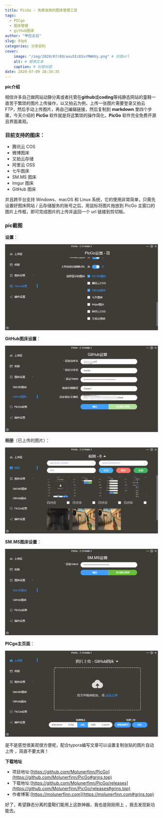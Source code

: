 ```yaml
---
title: PicGo – 免费高效的图床管理工具
tags:
  - PICgo
  - 图床管理
  - github图床
author: "甲拉古日"
slug: 03p6
categories: 分享安利
cover:
    image: "/img/2020/07/09/wxu5IcEGvrMWHVy.png" # 封面url
    alt: # 替换文本
    caption: # 封面标题
date: 2020-07-09 18:34:35
---
```




**pic介绍**

相信许多自己做网站动静分离或者托管在**github**或**coding**等纯静态网站的童鞋一直苦于繁琐的图片上传操作，以又拍云为例，上传一张图片需要登录又拍云 FTP，然后手动上传图片，再自己编辑链接，然后复制到 **markdown** 里四个步骤，今天介绍的 **PicGo** 软件就是将这繁琐的操作简化，**PicGo** 软件完全免费开源且界面美观。

### 目前支持的图床：

- 腾讯云 COS
- 微博图床
- 又拍云存储
- 阿里云 OSS
- 七牛图床
- SM.MS 图床
- Imgur 图床
- GitHub 图床

并且跨平台支持 Windows、macOS 和 Linux 系统，它的使用非常简单，只需先设置好图床网站 / 云存储服务的账号之后，用鼠标将图片拖放到 PicGo 主窗口的图片上传框，即可完成图片的上传并返回一个 url 链接到剪切板。

### pic截图

**设置**：

![](/img/2020/07/09/iAD1bqahnWOwQ9e.png)

**GitHub图床设置**：

![](/img/2020/07/09/8MSZk9yFRnOYgJi.png)

**相册**（已上传的图片）：

![](/img/2020/07/09/pn2glYI4wBvDUCG.png)

**SM.MS图床设置**：

![](/img/2020/07/09/EbhjKFOGHVNgCky.png)

**PICgo主页面**：

![](/img/2020/07/09/wxu5IcEGvrMWHVy.png)

是不是感觉很美观很方便呢，配合typora编写文章可以设置复制张贴的图片自动上传 ，简直不要太爽！

**下载地址**

- 项目地址:[https://github.com/Molunerfinn/PicGo](https://github.com/Molunerfinn/PicGo#grins.top)
- 下载地址:[https://github.com/Molunerfinn/PicGo/releases](https://github.com/Molunerfinn/PicGo/releases#grins.top)
- 作者博客:[https://molunerfinn.com](https://molunerfinn.com#grins.top)

好了，希望静态分离的童鞋们能用上这款神器，我也是刚刚用上 ，我去发现新功能去。